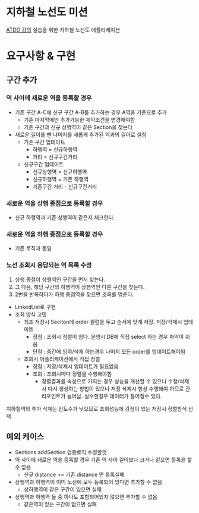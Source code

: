 # 지하철 노선도 미션

[ATDD 강의](https://edu.nextstep.camp/c/R89PYi5H) 실습을 위한 지하철 노선도 애플리케이션

# 요구사항 & 구현

## 구간 추가

### 역 사이에 새로운 역을 등록할 경우

- 기존 구간 A-C에 신규 구간 A-B를 추가하는 경우 A역을 기준으로 추가
  - 기존 마지막에만 추가가능한 제약조건을 변경해야함 
  - 기존 구간과 신규 상행역이 같은 Section을 찾는다
- 새로운 길이를 뺀 나머지를 새롭게 추가된 역과의 길이로 설정
  - 기존 구간 업데이트 
    - 하행역 = 신규하행역
    - 거리 = 신규구간거리
  - 신규구간 업데이트
    - 신규상행역 = 신규하행역
    - 신규하행역 = 기존 하행역
    - 기존구간 거리 - 신규구간거리

### 새로운 역을 상행 종점으로 등록할 경우
- 신규 하행역과 기존 상행역이 같은지 체크한다.

### 새로운 역을 하행 종점으로 등록할 경우
- 기존 로직과 동일

### 노선 조회시 응답되는 역 목록 수정

1. 상행 종점이 상행역인 구간을 먼저 찾는다.
2. 그 다음, 해당 구간의 하행역이 상행역인 다른 구간을 찾는다.
3. 2번을 반복하다가 하행 종점역을 찾으면 조회를 멈춘다.

- LinkedList로 구현
- 조회 방식 고민 
  - 최초 저장시 Seciton에 order 컬럼을 두고 순서에 맞게 저장. 저장/삭제시 업데이트
    - 장점 : 조회시 정렬이 쉽다. 운영시 DB에 직접 select 하는 경우 파악이 쉬움
    - 단점 : 중간에 입력/삭제 하는경우 나머지 모든 order를 업데이트해야됨
  - 조회시 어플리케이션에서 직접 정렬 
    - 장점 : 저장/삭제시 업데이트가 필요없음
    - 조회 : 조회시마다 정렬을 수행해야함
      - 정렬결과를 속성으로 가지는 경우 성능을 개선할 수 있으나 수정/삭제시 다시 생성하는 방법이 있으나 저장 삭제시 항상 수행해야 하므로 관리포인트가 늘어남. 실수할경우 데이터가 틀어질수 있다.

지하철역의 추가 삭제는 빈도수가 낮으므로 조회성능에 강점이 있는 저장시 정렬방식 선택

## 예외 케이스
- Sections addSection 검증로직 수정할것
- 역 사이에 새로운 역을 등록할 경우 기존 역 사이 길이보다 크거나 같으면 등록을 할 수 없음
  - 신규 distance >= 기존 distance 면 등록실패
- 상행역과 하행역이 이미 노선에 모두 등록되어 있다면 추가할 수 없음
  - 상하행역이 같은 구간이 있으면 실패
- 상행역과 하행역 둘 중 하나도 포함되어있지 않으면 추가할 수 없음
  - 같은역이 있는 구간이 없으면 실패